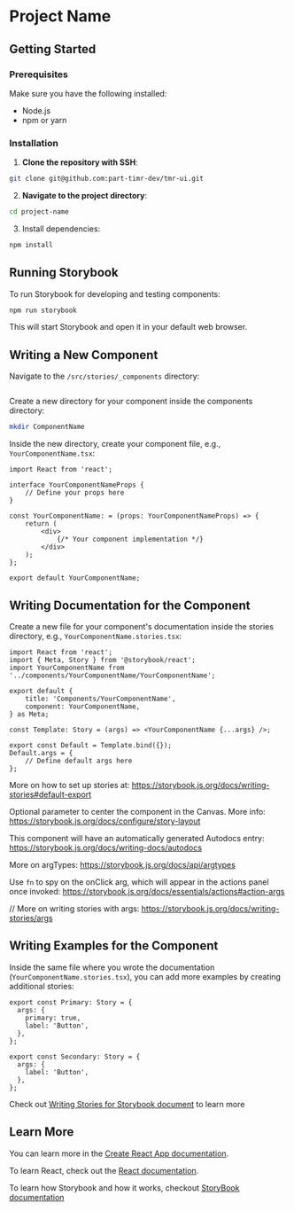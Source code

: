 # Project Name

## Getting Started

### Prerequisites

Make sure you have the following installed:

- Node.js
- npm or yarn

### Installation

1. **Clone the repository with SSH**:

```sh
git clone git@github.com:part-timr-dev/tmr-ui.git
```

2. **Navigate to the project directory**:

```sh
cd project-name
```

3. Install dependencies:

```sh
npm install
```

## Running Storybook

To run Storybook for developing and testing components:

```sh
npm run storybook
```

This will start Storybook and open it in your default web browser.

## Writing a New Component

Navigate to the `/src/stories/_components` directory:

```sh
```

Create a new directory for your component inside the components directory:

```sh
mkdir ComponentName
```

Inside the new directory, create your component file, e.g., `YourComponentName.tsx`:

```tsx
import React from 'react';

interface YourComponentNameProps {
    // Define your props here
}

const YourComponentName: = (props: YourComponentNameProps) => {
    return (
        <div>
            {/* Your component implementation */}
        </div>
    );
};

export default YourComponentName;
```

## Writing Documentation for the Component

Create a new file for your component's documentation inside the stories directory, e.g., `YourComponentName.stories.tsx`:

```tsx
import React from 'react';
import { Meta, Story } from '@storybook/react';
import YourComponentName from '../components/YourComponentName/YourComponentName';

export default {
    title: 'Components/YourComponentName',
    component: YourComponentName,
} as Meta;

const Template: Story = (args) => <YourComponentName {...args} />;

export const Default = Template.bind({});
Default.args = {
    // Define default args here
};
```
More on how to set up stories at: https://storybook.js.org/docs/writing-stories#default-export

Optional parameter to center the component in the Canvas. More info: https://storybook.js.org/docs/configure/story-layout

This component will have an automatically generated Autodocs entry: https://storybook.js.org/docs/writing-docs/autodocs

More on argTypes: https://storybook.js.org/docs/api/argtypes

Use `fn` to spy on the onClick arg, which will appear in the actions panel once invoked: https://storybook.js.org/docs/essentials/actions#action-args

// More on writing stories with args: https://storybook.js.org/docs/writing-stories/args

## Writing Examples for the Component

Inside the same file where you wrote the documentation (`YourComponentName.stories.tsx`), you can add more examples by creating additional stories:

```tsx
export const Primary: Story = {
  args: {
    primary: true,
    label: 'Button',
  },
};

export const Secondary: Story = {
  args: {
    label: 'Button',
  },
};
```

Check out [Writing Stories for Storybook document](https://storybook.js.org/docs/writing-stories/args) to learn more

## Learn More

You can learn more in the [Create React App documentation](https://facebook.github.io/create-react-app/docs/getting-started).

To learn React, check out the [React documentation](https://reactjs.org/).

To learn how Storybook and how it works, checkout [StoryBook documentation](https://storybook.js.org/docs)